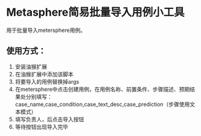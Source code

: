# Metasphere简易批量导入用例小工具
用于批量导入metersphere用例。
## 使用方式：
1. 安装油猴扩展
2. 在油猴扩展中添加该脚本
3. 将要导入的用例替换掉args
4. 在metersphere中点击创建用例，在用例名称、前置条件、步骤描述、预期结果处分别填写：case_name,case_condition,case_text_desc,case_prediction（步骤使用文本模式）
5. 填写负责人，后点击导入按钮
6. 等待按钮出现导入完毕